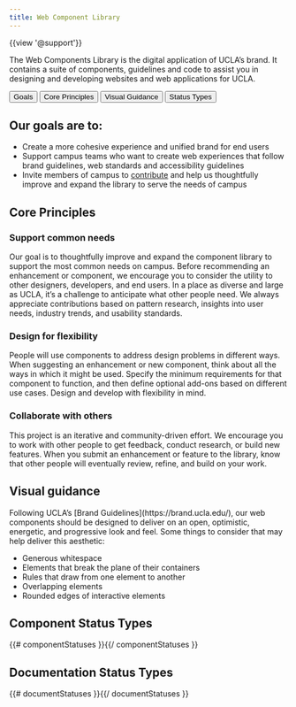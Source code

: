```yaml
---
title: Web Component Library
---
```

{{view '@support'}}

The Web Components Library is the digital application of UCLA’s brand. It contains a suite of components, guidelines and code to assist you in designing and developing websites and web applications for UCLA.

<div class="tabs">
<div role="tablist" aria-label="content-tabs">
  <!-- Button One -->
  <button id="panel-01" class="btn tablinks" role="tab" aria-selected="true" aria-controls="panel-01-tab">
    Goals
  </button>
  <!-- Button Two -->
  <button id="panel-02" class="btn tablinks" role="tab" aria-selected="false" aria-controls="panel-02-tab" tabindex="-1">
    Core Principles
  </button>
  <!-- Button Three -->
  <button id="panel-03" class="btn tablinks" role="tab" aria-selected="false" aria-controls="panel-03-tab" tabindex="-1">
    Visual Guidance
  </button>
  <!-- Button Four -->
  <button id="panel-04" class="btn tablinks" role="tab" aria-selected="false" aria-controls="panel-04-tab" tabindex="-1">
    Status Types
  </button>
</div>

<!--Panel One -->
<div id="panel-01-tab" tabindex="0" role="tabpanel" aria-labelledby="panel-01" class="tabcontent">

<h2>Our goals are to:</h2>

- Create a more cohesive experience and unified brand for end users
- Support campus teams who want to create web experiences that follow brand guidelines, web standards and accessibility guidelines
- Invite members of campus to [contribute](/build/%!CurrentVersion%!/docs/contribute.html) and help us thoughtfully improve and expand the library to serve the needs of campus

</div>

<!--Panel Two -->
<div id="panel-02-tab" tabindex="0" role="tabpanel" aria-labelledby="panel-02" class="tabcontent">

<h2>Core Principles</h2>

### Support common needs
Our goal is to thoughtfully improve and expand the component library to support the most common needs on campus. Before recommending an enhancement or component, we encourage you to consider the utility to other designers, developers, and end users. In a place as diverse and large as UCLA, it’s a challenge to anticipate what other people need. We always appreciate contributions based on pattern research, insights into user needs, industry trends, and usability standards.

### Design for flexibility
People will use components to address design problems in different ways. When suggesting an enhancement or new component, think about all the ways in which it might be used. Specify the minimum requirements for that component to function, and then define optional add-ons based on different use cases. Design and develop with flexibility in mind.

### Collaborate with others
This project is an iterative and community-driven effort. We encourage you to work with other people to get feedback, conduct research, or build new features. When you submit an enhancement or feature to the library, know that other people will eventually review, refine, and build on your work.
</div>

<!--Panel Three -->
<div id="panel-03-tab" tabindex="0" role="tabpanel" aria-labelledby="panel-03" class="tabcontent">

<h2>Visual guidance</h2>
Following UCLA’s [Brand Guidelines](https://brand.ucla.edu/), our web components should be designed to deliver on an open, optimistic, energetic, and progressive look and feel. Some things to consider that may help deliver this aesthetic:

- Generous whitespace
- Elements that break the plane of their containers
- Rules that draw from one element to another
- Overlapping elements
- Rounded edges of interactive elements

</div>

<!--Panel Four -->
<div id="panel-04-tab" tabindex="0" role="tabpanel" aria-labelledby="panel-04" class="tabcontent">

<h2>Component Status Types</h2>

{{# componentStatuses }}{{/ componentStatuses }}

<h2>Documentation Status Types</h2>

{{# documentStatuses }}{{/ documentStatuses }}

</div>

</div>
